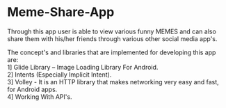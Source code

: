 # Meme-Share-App
Through this app user is able to view various funny MEMES and can also share them with his/her friends through various other social media app's.

The concept's and libraries that are implemented for developing this app are:<br />
      1] Glide Library – Image Loading Library For Android.<br />
      2] Intents (Especially Implicit Intent).<br />
      3] Volley - It is an HTTP library that makes networking very easy and fast, for Android apps.<br />
      4] Working With API's.
